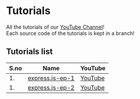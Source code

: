 # Tutorials

All the tutorials of our [YouTube Channel](https://www.youtube.com/channel/UCu6B4Z62fiCT_mwwHlc84iQ)!<br/>
Each source code of the tutorials is kept in a branch!

## Tutorials list

| S.no  | Name          | YouTube |
|-------|---------------|---------|
| 1.    | [express.js-ep-1](https://github.com/decimaldevteam/tutorials/tree/express.js-ep-1) | [YouTube](https://www.youtube.com/watch?v=lvuBUh09wsI) |
| 1.    | [express.js-ep-2](https://github.com/decimaldevteam/tutorials/tree/express.js-ep-2) | [YouTube](https://www.youtube.com/watch?v=22FF5yGn8fY) |
